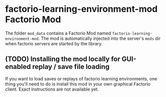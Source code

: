 # factorio-learning-environment-mod Factorio Mod

The folder `mod_data` contains a Factorio Mod named `factorio-learning-environment-mod`.
The mod is automatically injected into the server's `mods` dir when factorio servers are started by the library.

## (TODO) Installing the mod locally for GUI-enabled replay / save file loading
If you want to load saves or replays of factorio learning environments, one thing you'll need to do is install this mod in your own graphical Factorio client. Exact instructions are not available yet.
